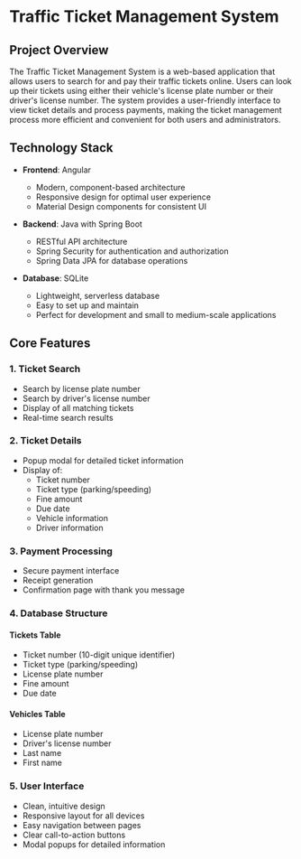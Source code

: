 # Traffic Ticket Management System

## Project Overview
The Traffic Ticket Management System is a web-based application that allows users to search for and pay their traffic tickets online. Users can look up their tickets using either their vehicle's license plate number or their driver's license number. The system provides a user-friendly interface to view ticket details and process payments, making the ticket management process more efficient and convenient for both users and administrators.

## Technology Stack
- **Frontend**: Angular
  - Modern, component-based architecture
  - Responsive design for optimal user experience
  - Material Design components for consistent UI

- **Backend**: Java with Spring Boot
  - RESTful API architecture
  - Spring Security for authentication and authorization
  - Spring Data JPA for database operations

- **Database**: SQLite
  - Lightweight, serverless database
  - Easy to set up and maintain
  - Perfect for development and small to medium-scale applications

## Core Features

### 1. Ticket Search
- Search by license plate number
- Search by driver's license number
- Display of all matching tickets
- Real-time search results

### 2. Ticket Details
- Popup modal for detailed ticket information
- Display of:
  - Ticket number
  - Ticket type (parking/speeding)
  - Fine amount
  - Due date
  - Vehicle information
  - Driver information

### 3. Payment Processing
- Secure payment interface
- Receipt generation
- Confirmation page with thank you message

### 4. Database Structure
#### Tickets Table
- Ticket number (10-digit unique identifier)
- Ticket type (parking/speeding)
- License plate number
- Fine amount
- Due date

#### Vehicles Table
- License plate number
- Driver's license number
- Last name
- First name

### 5. User Interface
- Clean, intuitive design
- Responsive layout for all devices
- Easy navigation between pages
- Clear call-to-action buttons
- Modal popups for detailed information 